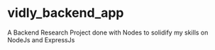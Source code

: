 # vidly_backend_app
A Backend Research Project done with Nodes to solidify my skills on NodeJs and ExpressJs
